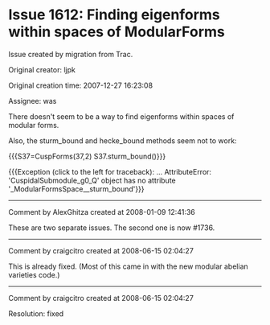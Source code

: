 # Issue 1612: Finding eigenforms within spaces of ModularForms

Issue created by migration from Trac.

Original creator: ljpk

Original creation time: 2007-12-27 16:23:08

Assignee: was

There doesn't seem to be a way to find eigenforms within spaces of modular forms.

Also, the sturm_bound and hecke_bound methods seem not to work:

{{{S37=CuspForms(37,2)
S37.sturm_bound()}}}

{{{Exception (click to the left for traceback):
...
AttributeError: 'CuspidalSubmodule_g0_Q' object has no attribute '_ModularFormsSpace__sturm_bound'}}}


---

Comment by AlexGhitza created at 2008-01-09 12:41:36

These are two separate issues.  The second one is now #1736.


---

Comment by craigcitro created at 2008-06-15 02:04:27

This is already fixed. (Most of this came in with the new modular abelian varieties code.)


---

Comment by craigcitro created at 2008-06-15 02:04:27

Resolution: fixed

